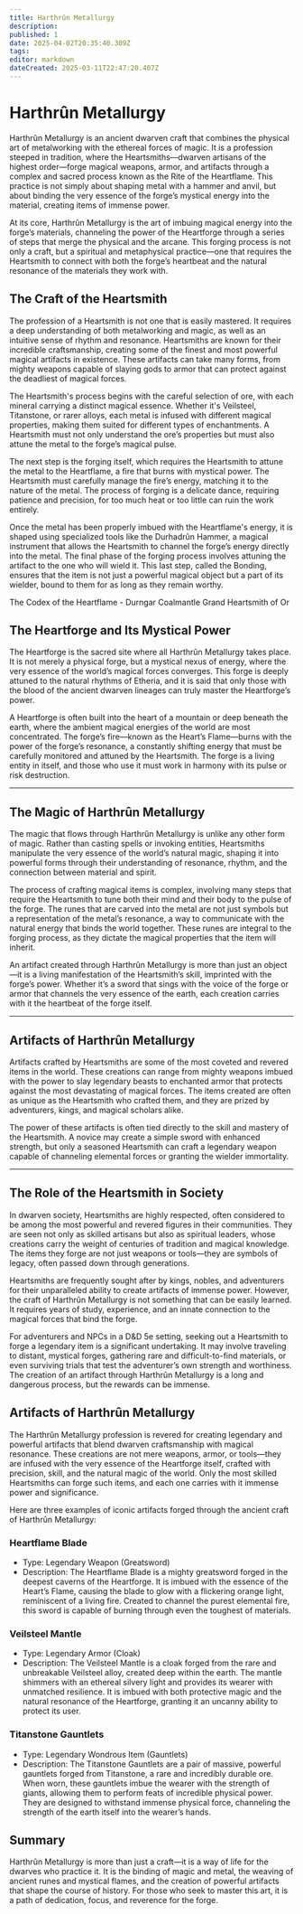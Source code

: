 ```yaml
---
title: Harthrûn Metallurgy
description: 
published: 1
date: 2025-04-02T20:35:40.309Z
tags: 
editor: markdown
dateCreated: 2025-03-11T22:47:20.407Z
---
```


# Harthrûn Metallurgy

Harthrûn Metallurgy is an ancient dwarven craft that combines the physical art of metalworking with the ethereal forces of magic. It is a profession steeped in tradition, where the Heartsmiths—dwarven artisans of the highest order—forge magical weapons, armor, and artifacts through a complex and sacred process known as the Rite of the Heartflame. This practice is not simply about shaping metal with a hammer and anvil, but about binding the very essence of the forge’s mystical energy into the material, creating items of immense power.

At its core, Harthrûn Metallurgy is the art of imbuing magical energy into the forge’s materials, channeling the power of the Heartforge through a series of steps that merge the physical and the arcane. This forging process is not only a craft, but a spiritual and metaphysical practice—one that requires the Heartsmith to connect with both the forge’s heartbeat and the natural resonance of the materials they work with.

## The Craft of the Heartsmith

The profession of a Heartsmith is not one that is easily mastered. It requires a deep understanding of both metalworking and magic, as well as an intuitive sense of rhythm and resonance. Heartsmiths are known for their incredible craftsmanship, creating some of the finest and most powerful magical artifacts in existence. These artifacts can take many forms, from mighty weapons capable of slaying gods to armor that can protect against the deadliest of magical forces.

The Heartsmith's process begins with the careful selection of ore, with each mineral carrying a distinct magical essence. Whether it's Veilsteel, Titanstone, or rarer alloys, each metal is infused with different magical properties, making them suited for different types of enchantments. A Heartsmith must not only understand the ore’s properties but must also attune the metal to the forge’s magical pulse.

The next step is the forging itself, which requires the Heartsmith to attune the metal to the Heartflame, a fire that burns with mystical power. The Heartsmith must carefully manage the fire’s energy, matching it to the nature of the metal. The process of forging is a delicate dance, requiring patience and precision, for too much heat or too little can ruin the work entirely.

Once the metal has been properly imbued with the Heartflame's energy, it is shaped using specialized tools like the Durhadrûn Hammer, a magical instrument that allows the Heartsmith to channel the forge’s energy directly into the metal. The final phase of the forging process involves attuning the artifact to the one who will wield it. This last step, called the Bonding, ensures that the item is not just a powerful magical object but a part of its wielder, bound to them for as long as they remain worthy.

The Codex of the Heartflame - Durngar Coalmantle Grand Heartsmith of Or 


## The Heartforge and Its Mystical Power

The Heartforge is the sacred site where all Harthrûn Metallurgy takes place. It is not merely a physical forge, but a mystical nexus of energy, where the very essence of the world’s magical forces converges. This forge is deeply attuned to the natural rhythms of Etheria, and it is said that only those with the blood of the ancient dwarven lineages can truly master the Heartforge’s power.

A Heartforge is often built into the heart of a mountain or deep beneath the earth, where the ambient magical energies of the world are most concentrated. The forge’s fire—known as the Heart’s Flame—burns with the power of the forge’s resonance, a constantly shifting energy that must be carefully monitored and attuned by the Heartsmith. The forge is a living entity in itself, and those who use it must work in harmony with its pulse or risk destruction.

---

## The Magic of Harthrûn Metallurgy

The magic that flows through Harthrûn Metallurgy is unlike any other form of magic. Rather than casting spells or invoking entities, Heartsmiths manipulate the very essence of the world’s natural magic, shaping it into powerful forms through their understanding of resonance, rhythm, and the connection between material and spirit.

The process of crafting magical items is complex, involving many steps that require the Heartsmith to tune both their mind and their body to the pulse of the forge. The runes that are carved into the metal are not just symbols but a representation of the metal’s resonance, a way to communicate with the natural energy that binds the world together. These runes are integral to the forging process, as they dictate the magical properties that the item will inherit.

An artifact created through Harthrûn Metallurgy is more than just an object—it is a living manifestation of the Heartsmith’s skill, imprinted with the forge’s power. Whether it’s a sword that sings with the voice of the forge or armor that channels the very essence of the earth, each creation carries with it the heartbeat of the forge itself.

---

## Artifacts of Harthrûn Metallurgy

Artifacts crafted by Heartsmiths are some of the most coveted and revered items in the world. These creations can range from mighty weapons imbued with the power to slay legendary beasts to enchanted armor that protects against the most devastating of magical forces. The items created are often as unique as the Heartsmith who crafted them, and they are prized by adventurers, kings, and magical scholars alike.

The power of these artifacts is often tied directly to the skill and mastery of the Heartsmith. A novice may create a simple sword with enhanced strength, but only a seasoned Heartsmith can craft a legendary weapon capable of channeling elemental forces or granting the wielder immortality.

---

## The Role of the Heartsmith in Society

In dwarven society, Heartsmiths are highly respected, often considered to be among the most powerful and revered figures in their communities. They are seen not only as skilled artisans but also as spiritual leaders, whose creations carry the weight of centuries of tradition and magical knowledge. The items they forge are not just weapons or tools—they are symbols of legacy, often passed down through generations.

Heartsmiths are frequently sought after by kings, nobles, and adventurers for their unparalleled ability to create artifacts of immense power. However, the craft of Harthrûn Metallurgy is not something that can be easily learned. It requires years of study, experience, and an innate connection to the magical forces that bind the forge.

For adventurers and NPCs in a D&D 5e setting, seeking out a Heartsmith to forge a legendary item is a significant undertaking. It may involve traveling to distant, mystical forges, gathering rare and difficult-to-find materials, or even surviving trials that test the adventurer’s own strength and worthiness. The creation of an artifact through Harthrûn Metallurgy is a long and dangerous process, but the rewards can be immense.

## Artifacts of Harthrûn Metallurgy

The Harthrûn Metallurgy profession is revered for creating legendary and powerful artifacts that blend dwarven craftsmanship with magical resonance. These creations are not mere weapons, armor, or tools—they are infused with the very essence of the Heartforge itself, crafted with precision, skill, and the natural magic of the world. Only the most skilled Heartsmiths can forge such items, and each one carries with it immense power and significance.

Here are three examples of iconic artifacts forged through the ancient craft of Harthrûn Metallurgy:

### Heartflame Blade
   - Type: Legendary Weapon (Greatsword)
   - Description: The Heartflame Blade is a mighty greatsword forged in the deepest caverns of the Heartforge. It is imbued with the essence of the Heart’s Flame, causing the blade to glow with a flickering orange light, reminiscent of a living fire. Created to channel the purest elemental fire, this sword is capable of burning through even the toughest of materials.

### Veilsteel Mantle
   - Type: Legendary Armor (Cloak)
   - Description: The Veilsteel Mantle is a cloak forged from the rare and unbreakable Veilsteel alloy, created deep within the earth. The mantle shimmers with an ethereal silvery light and provides its wearer with unmatched resilience. It is imbued with both protective magic and the natural resonance of the Heartforge, granting it an uncanny ability to protect its user.

### Titanstone Gauntlets
   - Type: Legendary Wondrous Item (Gauntlets)
   - Description: The Titanstone Gauntlets are a pair of massive, powerful gauntlets forged from Titanstone, a rare and incredibly durable ore. When worn, these gauntlets imbue the wearer with the strength of giants, allowing them to perform feats of incredible physical power. They are designed to withstand immense physical force, channeling the strength of the earth itself into the wearer’s hands.


## Summary

Harthrûn Metallurgy is more than just a craft—it is a way of life for the dwarves who practice it. It is the binding of magic and metal, the weaving of ancient runes and mystical flames, and the creation of powerful artifacts that shape the course of history. For those who seek to master this art, it is a path of dedication, focus, and reverence for the forge.
